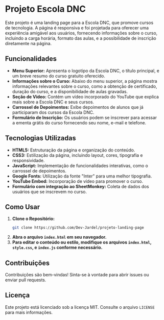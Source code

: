 # Projeto Escola DNC

Este projeto é uma landing page para a Escola DNC, que promove cursos de tecnologia. A página é responsiva e foi projetada para oferecer uma experiência amigável aos usuários, fornecendo informações sobre o curso, incluindo a carga horária, formato das aulas, e a possibilidade de inscrição diretamente na página.

## Funcionalidades

- **Menu Superior:** Apresenta o logotipo da Escola DNC, o título principal, e um breve resumo do curso gratuito oferecido.
- **Informações sobre o Curso:** Abaixo do menu superior, a página mostra informações relevantes sobre o curso, como a obtenção de certificado, duração do curso, e a disponibilidade de aulas gravadas.
- **Seção de Vídeo:** Contém um vídeo incorporado do YouTube que explica mais sobre a Escola DNC e seus cursos.
- **Carrossel de Depoimentos:** Exibe depoimentos de alunos que já participaram dos cursos da Escola DNC.
- **Formulário de Inscrição:** Os usuários podem se inscrever para acessar a ementa grátis do curso fornecendo seu nome, e-mail e telefone.

## Tecnologias Utilizadas

- **HTML5:** Estruturação da página e organização do conteúdo.
- **CSS3:** Estilização da página, incluindo layout, cores, tipografia e responsividade.
- **JavaScript:** Implementação de funcionalidades interativas, como o carrossel de depoimentos.
- **Google Fonts:** Utilização da fonte "Inter" para uma melhor tipografia.
- **YouTube Embed:** Incorporação de vídeo para promover o curso.
- **Formulário com integração ao SheetMonkey:** Coleta de dados dos usuários que se inscrevem no curso.

## Como Usar

1. **Clone o Repositório:**
   ```bash
   git clone https://github.com/Dev-Jardel/projeto-landing-page
   ```
2. **Abra o arquivo `index.html` em seu navegador.**
3. **Para editar o conteúdo ou estilo, modifique os arquivos `index.html`, `style.css`, e `index.js` conforme necessário.**

## Contribuições

Contribuições são bem-vindas! Sinta-se à vontade para abrir issues ou enviar pull requests.

## Licença

Este projeto está licenciado sob a licença MIT. Consulte o arquivo `LICENSE` para mais informações.
